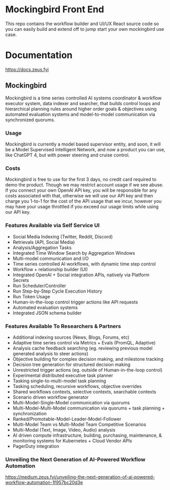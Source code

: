 # Mockingbird Front End ##

This repo contains the workflow builder and UI/UX React source code so you can easily build and extend off to jump start your own mockingbird use case.

# Documentation ##

https://docs.zeus.fyi

## Mockingbird

Mockingbird is a time series controlled AI systems coordinator & workflow executor system, data indexer and searcher,
that builds control loops and hierarchical planning rules around higher order goals & objectives using automated evaluation systems and
model-to-model communication via synchronized quorums.

### Usage

Mockingbird is currently a model based supervisor entity, and soon, it will be a Model Supervised Intelligent Network, and now a product you can use, like ChatGPT 4, but with power steering and cruise control.

### Costs

Mockingbird is free to use for the first 3 days, no credit card required to demo the product. Though we may restrict account usage if we see abuse. If you connect your own OpenAI API key, you will be responsible for any costs associated with that, otherwise we will use our API key and then charge you 1-to-1 for the cost of the API usage that we incur, however you may have
your usage throttled if you exceed our usage limits while using our API key.

### Features Available via Self Service UI

- Social Media Indexing (Twitter, Reddit, Discord)
- Retrievals (API, Social Media)
- Analysis/Aggregation Tasks
- Integrated Time Window Search by Aggregation Windows
- Multi-model communication and I/O
- Time series controlled AI workflows, with dynamic time step control
- Workflow + relationship builder (UI)
- Integrated OpenAI + Social integration APIs, natively via Platform Secrets
- Run Scheduler/Controller
- Run Step-by-Step Cycle Execution History
- Run Token Usage
- Human-in-the-loop control trigger actions like API requests
- Automated evaluation systems
- Integrated JSON schema builder

### Features Available To Researchers & Partners

- Additional indexing sources (News, Blogs, Forums, etc)
- Adaptive time series control via Metrics + Evals (PromQL, Adaptive)
- Analysis cache feedback searching (eg. reviewing previous model generated analysis to steer actions)
- Objective building for complex decision making, and milestone tracking
- Decision tree generation for structured decision making
- Unrestricted trigger actions (eg. outside of Human-in-the-loop control)
- Experimental distributed executive task planner
- Tasking single-to-multi-model task planning
- Tasking scheduling, recursive workflows, objective overrides
- Shared workflows contexts, selective contexts, searchable contexts
- Scenario driven workflow generator
- Multi-Model-Single-Model communication via quorums
- Multi-Model-Multi-Model communication via quorums + task planning + synchronization
- Ranked/Promotable-Model-Leader-Model-Follower
- Multi-Model Team vs Multi-Model Team Competitive Scenarios
- Multi-Modal (Text, Image, Video, Audio) analysis
- AI driven compute infrastructure, building, purchasing, maintenance, & monitoring systems for Kubernetes + Cloud
  Vendor APIs
- PagerDuty integration

### Unveiling the Next Generation of AI-Powered Workflow Automation

https://medium.zeus.fyi/unveiling-the-next-generation-of-ai-powered-workflow-automation-1f957bc20d3e
